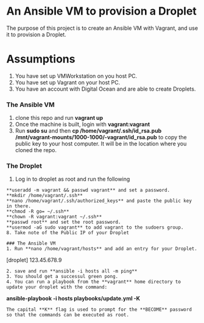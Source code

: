 # An Ansible VM to provision a Droplet
The purpose of this project is to create an Ansible VM with Vagrant, and use it to provision a Droplet.

# Assumptions
1. You have set up VMWorkstation on you host PC.
2. You have set up Vagrant on your host PC.
3. You have an account with Digital Ocean and are able to create Droplets.

### The Ansible VM
1. clone this repo and run **vagrant up**
2. Once the machine is built, login with **vagrant:vagrant** 
3. Run **sudo su** and then **cp /home/vagrant/.ssh/id_rsa.pub /mnt/vagrant-mounts/1000-1000/-vagrant/id_rsa.pub** to copy the public key to your host computer. It will be in the location where you cloned the repo.

### The Droplet
1. Log in to droplet as root and run the following
```
**useradd -m vagrant && passwd vagrant** and set a password.
**mkdir /home/vagrant/.ssh**
**nano /home/vagrant/.ssh/authorized_keys** and paste the public key in there.
**chmod -R go= ~/.ssh**
**chown -R vagrant:vagrant ~/.ssh**
**passwd root** and set the root password.
**usermod -aG sudo vagrant** to add vagrant to the sudoers group.
8. Take note of the Public IP of your Droplet

### The Ansible VM
1. Run **nano /home/vagrant/hosts** and add an entry for your Droplet. 
```
[droplet]
123.45.678.9
```
2. save and run **ansible -i hosts all -m ping**
3. You should get a successul green pong.
4. You can run a playbook from the **vagrant** home directory to update your droplet with the command:
```
**ansible-playbook -i hosts playbooks/update.yml -K**
```
The capital **K** flag is used to prompt for the **BECOME** password so that the commands can be executed as root.
